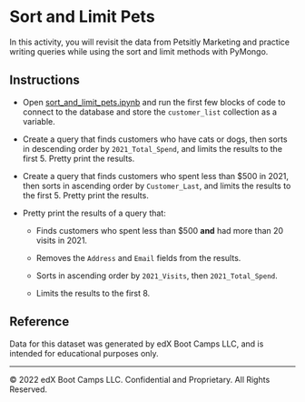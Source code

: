 # Sort and Limit Pets

In this activity, you will revisit the data from Petsitly Marketing and practice writing queries while using the sort and limit methods with PyMongo.

## Instructions

* Open [sort_and_limit_pets.ipynb](Unsolved/sort_and_limit_pets.ipynb) and run the first few blocks of code to connect to the database and store the `customer_list` collection as a variable.

* Create a query that finds customers who have cats or dogs, then sorts in descending order by `2021_Total_Spend`, and limits the results to the first 5. Pretty print the results.

* Create a query that finds customers who spent less than $500 in 2021, then sorts in ascending order by `Customer_Last`, and limits the results to the first 5. Pretty print the results.

* Pretty print the results of a query that:

    * Finds customers who spent less than $500 **and** had more than 20 visits in 2021.

    * Removes the `Address` and `Email` fields from the results.

    * Sorts in ascending order by `2021_Visits`, then `2021_Total_Spend`.

    * Limits the results to the first 8.

## Reference

Data for this dataset was generated by edX Boot Camps LLC, and is intended for educational purposes only.

---

© 2022 edX Boot Camps LLC. Confidential and Proprietary. All Rights Reserved.
